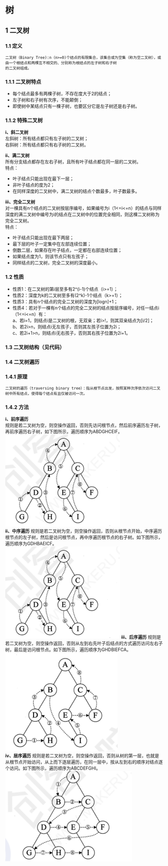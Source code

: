 # 树
## 1 二叉树
### 1.1 定义
    二叉树（Binary Tree):n（n>=0)个结点的有限集合，该集合或为空集（称为空二叉树），或由一个根结点和两棵互不相交的、分别称为根结点的左子树和右子树
    的二叉树组成。
### 1.1.1 二叉树特点
* 每个结点最多有两棵子树，不存在度大于2的结点；
* 左子树和右子树有次序，不能颠倒；
* 即使树中某结点只有一棵子树，也要区分它是左子树还是右子树。
### 1.1.2 特殊二叉树
**i、斜二叉树**   
  左斜树：所有结点都只有左子树的二叉树；  
  右斜树：所有结点都只有右子树的二叉树。  
  
**ii、满二叉树**  
    所有分支结点都存在左右子树，且所有叶子结点都在同一层的二叉树。  
  特点：
* 叶子结点只能出现在最下一层；
* 非叶子结点的度为2；
* 在同样深度的二叉树中，满二叉树的结点个数最多，叶子数最多。  

**iii、完全二叉树**  
    对一棵具有n个结点的二叉树按层序编号，如果编号为i（1<=i<=n）的结点与同样深度的满二叉树中编号为i的结点在二叉树中的位置完全相同，则这棵二叉树称为完全二叉树。  
  特点：
* 叶子结点只能出现在最下两层；
* 最下层的叶子一定集中在左部连续位置；
* 倒数二层，如果存在叶子结点，一定都在右部连续位置；
* 如果结点度为1，则该节点只有左孩子；
* 同样结点的二叉树，完全二叉树的深度最小。  

### 1.2 性质
* 性质1：在二叉树的第i层至多有2^(i-1)个结点（i>=1）；
* 性质2：深度为k的二叉树至多有(2^k)-1个结点（k>=1）；
* 性质3：具有n个结点的完全二叉树的深度为\[logn\]+1；
* 性质4：若对于一棵有n个结点的完全二叉树的结点按层序编号，对任一结点i（1<=i<=n）有：  
    a、若i=1，则结点i是二叉树的根，无双亲；若i>!，则其双亲结点为\[i/2\]；  
    b、若2i>n，则结点i无左孩子，否则其左孩子位置为2i；  
    c、若2i+1>n，则结点i无右孩子，否则其右孩子位置为2i+1。  
### 1.3 二叉树结构（见代码）  

### 1.4 二叉树遍历  
### 1.4.1 原理  
    二叉树的遍历（traversing binary tree）：指从根节点出发，按照某种次序依次访问二叉树中所有结点，使得每个结点有且仅被访问一次。  
### 1.4.2 方法
**i、前序遍历**  
  规则是若二叉树为空，则空操作返回，否则先访问根节点，然后前序遍历左子树，再前序遍历右子树，如下图所示，遍历顺序为ABDGHCEIF。  
  ![avatar](https://github.com/VSchenlj/dataStruct/blob/master/tree/%E4%B8%AD%E5%BA%8F%E9%81%8D%E5%8E%86.png)  
**ii、中序遍历**
  规则是若二叉树为空，则空操作返回，否则从根节点开始，中序遍历根节点的左子树，然后是访问根节点，再中序遍历根节点的右子树。如下图所示，遍历顺序为GDHBAEICF。  
  ![avatar](https://github.com/VSchenlj/dataStruct/blob/master/tree/%E4%B8%AD%E5%BA%8F%E9%81%8D%E5%8E%86.png)
**iii、后序遍历**
  规则是若二叉树为空，则空操作返回，否则从左到右先叶子后结点的方式遍历访问左右子树，最后是访问根节点。如下图所示，遍历顺序为GHDBIEFCA。  
  ![avatar](https://github.com/VSchenlj/dataStruct/blob/master/tree/%E5%90%8E%E5%BA%8F%E9%81%8D%E5%8E%86.png)  
**iv、层序遍历**
  规则是若二叉树为空，则空操作返回，否则从树的第一层，也就是从根节点开始访问，从上而下逐层遍历，在同一层中，按从左到右的顺序对结点逐个访问。如下图所示，遍历顺序为ABCDEFGHI。  
  ![avatar](https://github.com/VSchenlj/dataStruct/blob/master/tree/%E5%B1%82%E5%BA%8F%E9%81%8D%E5%8E%86.png)  
